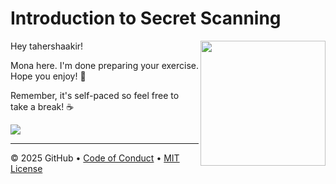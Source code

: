 # Introduction to Secret Scanning

<img src="https://octodex.github.com/images/Professortocat_v2.png" align="right" height="200px" />

Hey tahershaakir!

Mona here. I'm done preparing your exercise. Hope you enjoy! 💚

Remember, it's self-paced so feel free to take a break! ☕️

[![](https://img.shields.io/badge/Go%20to%20Exercise-%E2%86%92-1f883d?style=for-the-badge&logo=github&labelColor=197935)](https://github.com/tahershaakir/GHAS-Cert-SecretScanningModule-Excercise/issues/1)

---

&copy; 2025 GitHub &bull; [Code of Conduct](https://www.contributor-covenant.org/version/2/1/code_of_conduct/code_of_conduct.md) &bull; [MIT License](https://gh.io/mit)

